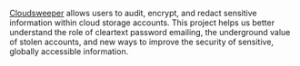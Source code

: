 [Cloudsweeper](https://cloudsweeper.cs.uic.edu/) allows users to audit, encrypt, and redact sensitive information within cloud storage accounts. This project helps us better understand the role of cleartext password emailing, the underground value of stolen accounts, and new ways to improve the security of sensitive, globally accessible information.
